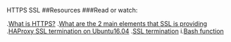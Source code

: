 HTTPS SSL
##Resources
###Read or watch:

.[What is HTTPS?](https://intranet.aluswe.com/rltoken/_a3NvoW9pcKi8Lakg0s_sA)
.[What are the 2 main elements that SSL is providing](https://intranet.aluswe.com/rltoken/1DFZ76OY0KchqoZ7K7-kuQ)
.[HAProxy SSL termination on Ubuntu16.04](https://intranet.aluswe.com/rltoken/scYH54IMA351IUR2L6bMlA)
.[SSL termination](https://intranet.aluswe.com/rltoken/9pZoptFAdv0SKRtEIaXFRg)
i.[Bash function](https://intranet.aluswe.com/rltoken/Zhk5--zKEASt07ysJA67hQ)
